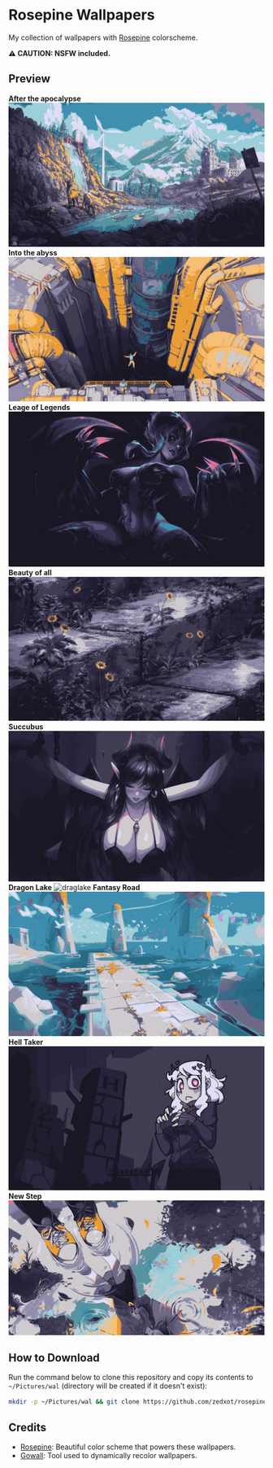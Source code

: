 # Rosepine Wallpapers

My collection of wallpapers with [Rosepine](https://rosepinetheme.com) colorscheme.

 **⚠️ CAUTION: NSFW included.**

## Preview
**After the apocalypse**
![After the apocalypse](afterapp.jpg)
**Into the abyss**
![Apoabyss](apoabyss.jpg)
**Leage of Legends**
![asuccubus](asuccubus.jpg)
**Beauty of all**
![beautyofall](beautyonall.jpg)
**Succubus**
![bsuccubus](bsuccubus.jpg)
**Dragon Lake**
![draglake](draglake.jpg)
**Fantasy Road**
![fantasyroad](fantasy_road.jpg)
**Hell Taker**
![helltaker](helltaker.png)
**New Step**
![newstep](newstep.png)

## How to Download

Run the command below to clone this repository and copy its contents to `~/Pictures/wal` (directory will be created if it doesn't exist):

```bash
mkdir -p ~/Pictures/wal && git clone https://github.com/zedxot/rosepine-walls.git /tmp/rosepine-walls && cp -r /tmp/rosepine-walls/* ~/Pictures/wal/ && rm -rf /tmp/rosepine-walls
```
## Credits

- [Rosepine](https://rosepinetheme.com): Beautiful color scheme that powers these wallpapers.
- [Gowall](https://github.com/Achno/gowall): Tool used to dynamically recolor wallpapers.
